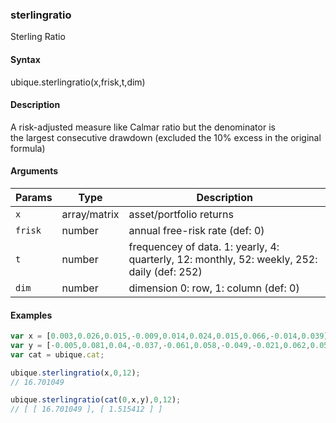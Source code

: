 ### sterlingratio

Sterling Ratio


#### Syntax

ubique.sterlingratio(x,frisk,t,dim)


#### Description

A risk-adjusted measure like Calmar ratio but the denominator is  
the largest consecutive drawdown (excluded the 10% excess in the original formula)  



#### Arguments

|Params|Type|Description
|---------|----|-----------
|`x` | array/matrix | asset/portfolio returns
|`frisk` | number | annual free-risk rate (def: 0)
|`t` | number | frequencey of data. 1: yearly, 4: quarterly, 12: monthly, 52: weekly, 252: daily (def: 252)
|`dim` | number | dimension 0: row, 1: column (def: 0)


#### Examples

```js
var x = [0.003,0.026,0.015,-0.009,0.014,0.024,0.015,0.066,-0.014,0.039];
var y = [-0.005,0.081,0.04,-0.037,-0.061,0.058,-0.049,-0.021,0.062,0.058];
var cat = ubique.cat;

ubique.sterlingratio(x,0,12);
// 16.701049

ubique.sterlingratio(cat(0,x,y),0,12);
// [ [ 16.701049 ], [ 1.515412 ] ]
```


